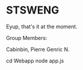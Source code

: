# STSWENG
 
Eyup, that's it at the moment. 

Group Members:

Cabinbin, Pierre Genric N.





cd Webapp
node app.js

